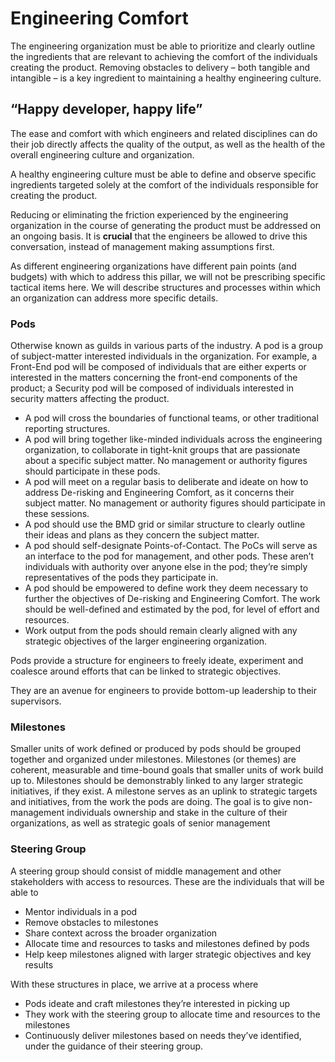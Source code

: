 # Engineering Comfort
The engineering organization must be able to prioritize and clearly outline the ingredients that are relevant to achieving the comfort of the individuals creating the product. Removing obstacles to delivery – both tangible and intangible – is a key ingredient to maintaining a healthy engineering culture.

## “Happy developer, happy life”
The ease and comfort with which engineers and related disciplines can do their job directly affects the quality of the output, as well as the health of the overall engineering culture and organization. 

A healthy engineering culture must be able to define and observe specific ingredients targeted solely at the comfort of the individuals responsible for creating the product. 

Reducing or eliminating the friction experienced by the engineering organization in the course of generating the product must be addressed on an ongoing basis.
It is **crucial** that the engineers be allowed to drive this conversation, instead of management making assumptions first. 

As different engineering organizations have different pain points (and budgets) with which to address this pillar, we will not be prescribing specific tactical items here. We will describe structures and processes within which an organization can address more specific details.

### Pods
Otherwise known as guilds in various parts of the industry. A pod is a group of subject-matter interested individuals in the organization. For example, a Front-End pod will be composed of individuals that are either experts or interested in the matters concerning the front-end components of the product; a Security pod will be composed of individuals interested in security matters affecting the product.

- A pod will cross the boundaries of functional teams, or other 	traditional reporting structures. 
- A pod will bring together like-minded individuals across the engineering organization, to collaborate in tight-knit groups that are passionate about a specific subject matter. No management or authority figures should participate in these pods.
- A pod will meet on a regular basis to deliberate and ideate on how to address De-risking and Engineering Comfort, as it concerns their subject matter. No management or authority figures should participate in these sessions.
- A pod should use the BMD grid or similar structure to clearly outline their ideas and plans as they concern the subject matter. 	
- A pod should self-designate Points-of-Contact. The PoCs will serve as an interface to the pod for management, and other pods. These aren’t individuals with authority over anyone else in the pod; they’re simply representatives of the pods they participate in.
- A pod should be empowered to define work they deem necessary to further the objectives of De-risking and Engineering Comfort. The work should be well-defined and estimated by the pod, for level of effort and resources.	 	
- Work output from the pods should remain clearly aligned with any strategic objectives of the larger engineering organization.

Pods provide a structure for engineers to freely ideate, experiment and coalesce around efforts that can be linked to strategic objectives.

They are an avenue for engineers to provide bottom-up leadership to their supervisors.

### Milestones
Smaller units of work defined or produced by pods should be grouped together and organized under milestones. Milestones (or themes) are coherent, measurable and time-bound goals that smaller units of work build up to. Milestones should be demonstrably linked to any larger strategic initiatives, if they exist. A milestone serves as an uplink to strategic targets and initiatives, from the work the pods are doing. The goal is to give non-management individuals ownership and stake in the culture of their organizations, as well as strategic goals of senior management

### Steering Group
A steering group should consist of middle management and other stakeholders with access to resources. These are the individuals that will be able to

- Mentor individuals in a pod 	
- Remove obstacles to milestones
- Share context across the broader organization 	
- Allocate time and resources to tasks and milestones defined by pods
- Help keep milestones aligned with larger strategic objectives and key results

With these structures in place, we arrive at a process where
- Pods ideate and craft milestones they’re interested in picking up
- They work with the steering group to allocate time and resources to the milestones
- Continuously deliver milestones based on needs they’ve identified, under the guidance of their steering group.


